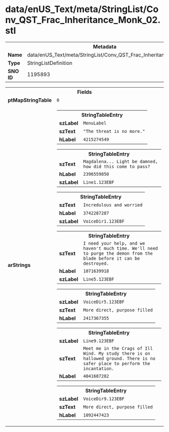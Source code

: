 <h1>data/enUS_Text/meta/StringList/Conv_QST_Frac_Inheritance_Monk_02.stl</h1><table><tr><th colspan="100%">Metadata</th></tr><tr><td><b>Name</b></td><td>data/enUS_Text/meta/StringList/Conv_QST_Frac_Inheritance_Monk_02.stl</td></tr><tr><td><b>Type</b></td><td>StringListDefinition</td></tr><tr><td><b>SNO ID</b></td><td>1195893</td></tr></table>

<table><tr><th colspan="100%">Fields</th></tr><tr><td><b>ptMapStringTable</b></td><td><code>0</code></td></tr><tr><td><b>arStrings</b></td><td><table><tr><th colspan="100%">StringTableEntry</th></tr><tr><td><b>szLabel</b></td><td><code>MenuLabel</code></td></tr><tr><td><b>szText</b></td><td><code>"The threat is no more."</code></td></tr><tr><td><b>hLabel</b></td><td><code>4215274549</code></td></tr></table>


<table><tr><th colspan="100%">StringTableEntry</th></tr><tr><td><b>szText</b></td><td><code>Magdalena... Light be damned, how did this come to pass?</code></td></tr><tr><td><b>hLabel</b></td><td><code>2396559850</code></td></tr><tr><td><b>szLabel</b></td><td><code>Line1.123EBF</code></td></tr></table>


<table><tr><th colspan="100%">StringTableEntry</th></tr><tr><td><b>szText</b></td><td><code>Incredulous and worried</code></td></tr><tr><td><b>hLabel</b></td><td><code>3742287287</code></td></tr><tr><td><b>szLabel</b></td><td><code>VoiceDir1.123EBF</code></td></tr></table>


<table><tr><th colspan="100%">StringTableEntry</th></tr><tr><td><b>szText</b></td><td><code>I need your help, and we haven't much time. We'll need to purge the demon from the blade before it can be destroyed.</code></td></tr><tr><td><b>hLabel</b></td><td><code>1071639918</code></td></tr><tr><td><b>szLabel</b></td><td><code>Line5.123EBF</code></td></tr></table>


<table><tr><th colspan="100%">StringTableEntry</th></tr><tr><td><b>szLabel</b></td><td><code>VoiceDir5.123EBF</code></td></tr><tr><td><b>szText</b></td><td><code>More direct, purpose filled</code></td></tr><tr><td><b>hLabel</b></td><td><code>2417367355</code></td></tr></table>


<table><tr><th colspan="100%">StringTableEntry</th></tr><tr><td><b>szLabel</b></td><td><code>Line9.123EBF</code></td></tr><tr><td><b>szText</b></td><td><code>Meet me in the Crags of Ill Wind. My study there is on hallowed ground. There is no safer place to perform the incantation.</code></td></tr><tr><td><b>hLabel</b></td><td><code>4041687282</code></td></tr></table>


<table><tr><th colspan="100%">StringTableEntry</th></tr><tr><td><b>szLabel</b></td><td><code>VoiceDir9.123EBF</code></td></tr><tr><td><b>szText</b></td><td><code>More direct, purpose filled</code></td></tr><tr><td><b>hLabel</b></td><td><code>1092447423</code></td></tr></table>


</td></tr></table>

